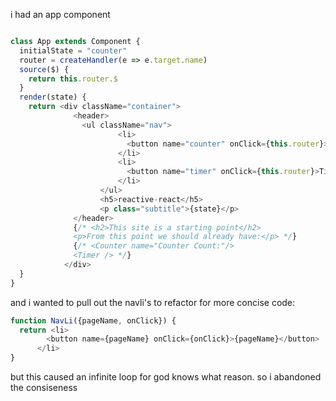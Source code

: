i had an app component

```js

class App extends Component {
  initialState = "counter"
  router = createHandler(e => e.target.name)
  source($) {
    return this.router.$
  }
  render(state) {
    return <div className="container">
              <header>
                <ul className="nav">
                        <li>
                          <button name="counter" onClick={this.router}>Counter</button>
                        </li>
                        <li>
                          <button name="timer" onClick={this.router}>Timer</button>
                        </li>
                    </ul>
                    <h5>reactive-react</h5>
                    <p class="subtitle">{state}</p>
              </header>
              {/* <h2>This site is a starting point</h2>
              <p>From this point we should already have:</p> */}
              {/* <Counter name="Counter Count:"/>
              <Timer /> */}
            </div>
  }
}

```

and i wanted to pull out the navli's to refactor for more concise code:

```js
function NavLi({pageName, onClick}) {
  return <li>
        <button name={pageName} onClick={onClick}>{pageName}</button>
      </li>
}
```

but this caused an infinite loop for god knows what reason. so i abandoned the consiseness
